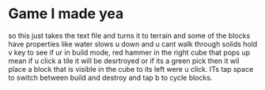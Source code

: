 # Game I made yea
so this just takes the text file and turns it to terrain and some of the blocks have properties like water slows u down and u cant walk through solids
hold v key to see if ur in build mode, red hammer in the right cube that pops up mean if u click a tile it will be desrtroyed or if its a green pick then it wil place a block
that is visible in the cube to its left were u click. ITs tap space to switch between build and destroy and tap b to cycle blocks.

